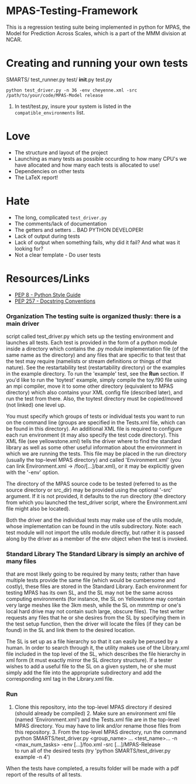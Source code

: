 # MPAS-Testing-Framework
This is a regression testing suite being implemented in python for MPAS, the
Model for Prediction Across Scales, which is a part of the MMM division at
NCAR.




# Creating and running your own tests

SMARTS/
	test_runner.py
	test/
		__init__.py
		test.py

```
python test_driver.py -n 36 -env cheyenne.xml -src
/path/to/your/code/MPAS-Model release
```

1. In test/test.py, insure your system is listed in the
`compatible_environments` list.


# Love

* The structure and layout of the project
* Launching as many tests as possible occurding to how many CPU's we have
allocated and how many each tests is allocated to use!
* Dependencies on other tests
* The LaTeX report!


# Hate

* The long, complicated `test_driver.py`
* The comments/lack of documentation
* The getters and setters .. BAD PYTHON DEVELOPER!
* Lack of output during tests
* Lack of output when something fails, why did it fail? And what was it looking
  for?
* Not a clear template - Do user tests





# Resources/Links
* [PEP 8 - Python Style Guide](https://www.python.org/dev/peps/pep-0008/)
* [PEP 257 - Docstring Conventions](https://www.python.org/dev/peps/pep-0257/)






















### Organization The testing suite is organized thusly: there is a main driver
script called test_driver.py which sets up the testing environment and launches
all tests. Each test is provided in the form of a python module inside a
directory which contains the .py module implementation file (of the same name
as the directory) and any files that are specific to that test that the test
may require (namelists or stream definitions or things of that nature). See the
restartability test (restartability directory) or the examples in the example
directory. To run the 'example' test, see the <b>Run</b> section. If you'd like
to run the 'toytest' example, simply compile the toy.f90 file using an mpi
compiler, move it to some other directory (equivalent to MPAS directory) which
also contains your XML config file (described later), and run the test from
there. Also, the toytest directory must be copied/moved (not linked) one level
up.

You must specify which groups of tests or individual tests you want to run on
the command line (groups are specified in the Tests.xml file, which can be
found in this directory). An additional XML file is required to configure each
run environment (it may also specify the test code directory). This XML file
(see yellowstone.xml) tells the driver where to find the standard library as
well as some other useful information about the environment in which we are
running the tests. This file may be placed in the run directory (usually the
top-level MPAS directory) and called 'Environment.xml' (you can link
Environment.xml -> /foo/[...]/bar.xml), or it may be explicitly given with the
'-env' option.

The directory of the MPAS source code to be tested (referred to as the source
directory or src_dir) may be provided using the optional '-src' argument. If it
is not provided, it defaults to the run directory (the directory from which you
launched the test_driver script, where the Environment.xml file might also be
located).

Both the driver and the individual tests may make use of the utils module,
whose implementation can be found in the utils subdirectory. Note: each test
module will not import the utils module directly, but rather it is passed along
by the driver as a member of the env object when the test is invoked.

### Standard Library The Standard Library is simply an archive of many files
that are most likely going to be required by many tests; rather than have
multiple tests provide the same file (which would be cumbersome and costly),
these files are stored in the Standard Library. Each environment for testing
MPAS has its own SL, and the SL may not be the same across computing
environments (for instance, the SL on Yellowstone may contain very large meshes
like the 3km mesh, while the SL on mmmtmp or one's local hard drive may not
contain such large, obscure files). The test writer requests any files that he
or she desires from the SL by specifying them in the test setup function, then
the driver will locate the files (if they can be found) in the SL and link them
to the desired location. 

The SL is set up as a file hierarchy so that it can easily be perused by a
human. In order to search through it, the utility makes use of the Library.xml
file included in the top level of the SL, which describes the file hierarchy in
xml form (it must exactly mirror the SL directory structure). If a tester
wishes to add a useful file to the SL on a given system, he or she must simply
add the file into the appropriate subdirectory and add the corresponding xml
tag in the Library.xml file. 

### Run

1. Clone this repository, into the top-level MPAS directory if desired (should
already be compiled) 2. Make sure an environment xml file (named
'Environment.xml') and the Tests.xml file are in the top-level MPAS directory.
You may have to link and/or rename those files from this repository.  3. From
the top-level MPAS directory, run the command <br> python SMARTS/test_driver.py
\<group_name\> ... \<test_name\>... -n \<max_num_tasks\> -env [...]/foo.xml
-src [...]/MPAS-Release <br> to run all of the desired tests (try 'python
SMARTS/test_driver.py example -n 4')

When the tests have completed, a results folder will be made with a pdf report
of the results of all tests. 



